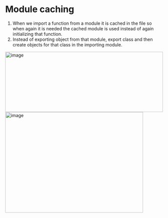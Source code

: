 # Module caching

1. When we import a function from a module it is cached in the file so when again it is needed
the cached module is used instead of again initializing that function.
2. Instead of exporting object from that module, export class and then create objects for that class in the importing module.

<img width="501" height="191" alt="image" src="https://github.com/user-attachments/assets/7935442d-516e-44d9-8d11-a581804f3467" />
<img width="438" height="319" alt="image" src="https://github.com/user-attachments/assets/2c7baf92-29f3-4b9c-8c7c-1d978a6fb0c6" />
 
